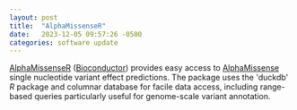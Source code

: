 ```yaml
---
layout: post
title:  "AlphaMissenseR"
date:   2023-12-05 09:57:26 -0500
categories: software update
---
```


[AlphaMissenseR][] ([Bioconductor][AlphaMissenseR-bioc]) provides easy
access to [AlphaMissense][] single nucleotide variant effect
predictions. The package uses the 'duckdb' *R* package and columnar
database for facile data access, including range-based queries
particularly useful for genome-scale variant annotation.

[AlphaMissenseR]: https://mtmorgan.github.io/AlphaMissenseR/
[AlphaMissenseR-bioc]: https://bioconductor.org/packages/AlphaMissenseR
[AlphaMissense]: https://www.science.org/doi/epdf/10.1126/science.adg7492
